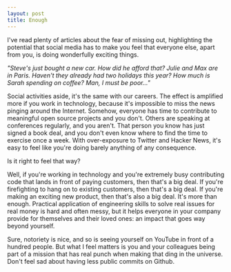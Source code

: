 ```yaml
---
layout: post
title: Enough
---
```



I've read plenty of articles about the fear of missing out, highlighting the potential that social media has to make you feel that everyone else, apart from you, is doing wonderfully exciting things.

*"Steve's just bought a new car. How did he afford that? Julie and Max are in Paris. Haven't they already had two holidays this year? How much is Sarah spending on coffee? Man, I must be poor..."*

Social activities aside, it's the same with our careers. The effect is amplified more if you work in technology, because it's impossible to miss the news pinging around the Internet. Somehow, everyone has time to contribute to meaningful open source projects and you don't. Others are speaking at conferences regularly, and you aren't. That person you know has just signed a book deal, and you don't even know where to find the time to exercise once a week. With over-exposure to Twitter and Hacker News, it's easy to feel like you're doing barely anything of any consequence.

Is it right to feel that way?

Well, if you're working in technology and you're extremely busy contributing code that lands in front of paying customers, then that's a big deal. If you're firefighting to hang on to existing customers, then that's a big deal. If you're making an exciting new product, then that's also a big deal. It's more than enough. Practical application of engineering skills to solve real issues for real money is hard and often messy, but it helps everyone in your company provide for themselves and their loved ones: an impact that goes way beyond yourself.

Sure, notoriety is nice, and so is seeing yourself on YouTube in front of a hundred people. But what I feel matters is you and your colleagues being part of a mission that has real punch when making that ding in the universe. Don't feel sad about having less public commits on Github.
